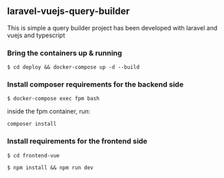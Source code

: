 
## laravel-vuejs-query-builder

This is simple a query builder project has been developed with laravel and vuejs and typescript

### Bring the containers up & running
```
$ cd deploy && docker-compose up -d --build
```

### Install composer requirements for the backend side
```
$ docker-compose exec fpm bash
```

inside the fpm container, run:
```
composer install
```

### Install requirements for the frontend side
```
$ cd frontend-vue 

$ npm install && npm run dev
```

